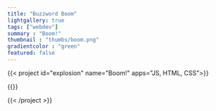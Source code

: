 ```yaml
---
title: "Buzzword Boom"
lightgallery: true
tags: ["webdev"]
summary : "Boom!"
thumbnail : "thumbs/boom.png"
gradientcolor : "green"
featured: false
---
```


{{< project id="explosion" name="Boom!" apps="JS, HTML, CSS">}}

{{<webProjectExplosions>}}

{{< /project >}}